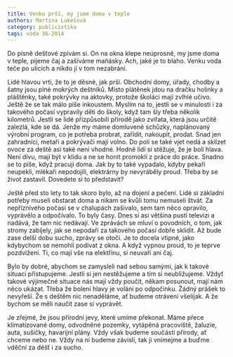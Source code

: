 ```yaml
---
title: Venku prší, my jsme doma v teple
authors: Martina Lukešová
category: publicistika
tags: voda 36-2014 
---
```


Do písně dešťové zpívám si. On na okna klepe neúprosně, my jsme doma v teple, pijeme čaj a zašíváme maňásky. Ach, jaké je to blaho. Venku voda teče po ulicích a nikdo jí v tom nezabrání. 

Lidé hlavou vrtí, že to je děsné, jak prší. Obchodní domy, úřady, chodby a šatny jsou plné mokrých deštníků. Místo plátěnek jdou na dračku holinky a pláštěnky, také pokrývky na aktovky, protože školáci mají zvlhlé učivo. Ještě že se tak málo píše inkoustem. Myslím na to, jestli se v minulosti i za takového počasí vypravily děti do školy, když tam šly třeba několik kilometrů. Jestli se lidé přizpůsobili přírodě jako zvířata, která jsou určitě zalezlá, kde se dá. Jenže my máme domluvené schůzky, naplánovaný výrobní program, co je potřeba probrat, zařídit, nakoupit, prodat. Snad jen zahradníci, metaři a pokrývači mají volno. Do polí se také vjet nedá a sklízet ovoce za deště asi také není vhodné. Hodně lidí si stěžuje, že je bolí hlava. Není divu, mají být v klidu a ne se honit promoklí z práce do práce. Snadno se to píše, když pracuji doma. Jak by to také vypadalo, kdyby pekaři neupekli, mlékaři nepodojili, elektrárny by nevyráběly proud. Třeba by se život zastavil. Dovedete si to představit?

Ještě před sto lety to tak skoro bylo, až na dojení a pečení. Lidé si základní potřeby museli obstarat doma a nikam se kvůli tomu nemuseli štvát. Za nepříznivého počasí se v chalupách zašívalo, sem tam něco opravilo, vyprávělo a odpočívalo. To byly časy. Dnes si asi většina pustí televizi a nadává, že tam nic nedávají. Ve zprávách se mluví o povodních, o tom, jak stromy zabíjely, jak se nepodaří za takového počasí dobře sklidit. Až bude zase delší dobu sucho, zprávy se otočí. Je to docela vtipné, jako kdybychom se nemohli podívat z okna. A když vypnou proud, to je teprve pozdvižení. Ti, co mají vše na elektřinu, si neuvaří ani čaj.

Bylo by dobré, abychom se zamysleli nad sebou samými, jak k takové situaci přistupujeme. Jestli si jen nestěžujeme a tím si neubližujeme. Vždyť takové výjimečné situace nás mají vždy poučit, někam posunout, mají nám něco ukázat. Třeba že bolení hlavy je volání po odpočinku. Žádný prášek to nevyřeší. Že s deštěm nic nenaděláme, ať budeme otrávení všelijak. A že bychom se měli naučit zase si vyprávět.

Je zřejmé, že jsou přírodní jevy, které umíme překonat. Máme přece klimatizované domy, odvodněné pozemky, vytápěná pracoviště, žaluzie, auta, sušičky, havarijní plány. Vždy však budeme součástí přírody, ať chceme nebo ne. Vždy na ní budeme závislí, tak ji vnímejme a buďme vděční za déšť i za sucho. 